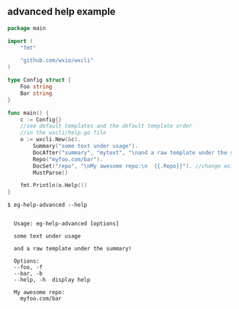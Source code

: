 ## advanced help example

<!--tmpl,code=go:cat main.go -->
``` go 
package main

import (
	"fmt"

	"github.com/wxio/wxcli"
)

type Config struct {
	Foo string
	Bar string
}

func main() {
	c := Config{}
	//see default templates and the default template order
	//in the wxcli/help.go file
	o := wxcli.New(&c).
		Summary("some text under usage").
		DocAfter("summary", "mytext", "\nand a raw template under the summary!\n"). //add new entry
		Repo("myfoo.com/bar").
		DocSet("repo", "\nMy awesome repo:\n  {{.Repo}}"). //change existing entry
		MustParse()

	fmt.Println(o.Help())
}
```
<!--/tmpl-->

```
$ eg-help-advanced --help
```

<!--tmpl,code=plain:go build -o eg-help-advanced && ./eg-help-advanced --help ; rm eg-help-advanced -->
``` plain 

  Usage: eg-help-advanced [options]

  some text under usage

  and a raw template under the summary!

  Options:
  --foo, -f
  --bar, -b
  --help, -h  display help

  My awesome repo:
    myfoo.com/bar
```
<!--/tmpl-->
